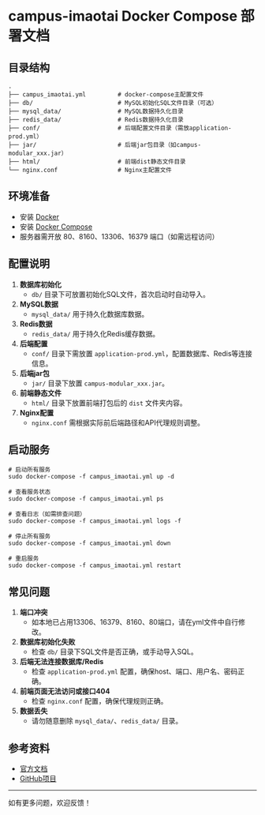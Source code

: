 # campus-imaotai Docker Compose 部署文档

## 目录结构

```shell
.
├── campus_imaotai.yml         # docker-compose主配置文件
├── db/                        # MySQL初始化SQL文件目录（可选）
├── mysql_data/                # MySQL数据持久化目录
├── redis_data/                # Redis数据持久化目录
├── conf/                      # 后端配置文件目录（需放application-prod.yml）
├── jar/                       # 后端jar包目录（如campus-modular_xxx.jar）
├── html/                      # 前端dist静态文件目录
└── nginx.conf                 # Nginx主配置文件
```

## 环境准备

- 安装 [Docker](https://docs.docker.com/get-docker/)
- 安装 [Docker Compose](https://docs.docker.com/compose/install/)
- 服务器需开放 80、8160、13306、16379 端口（如需远程访问）

## 配置说明

1. **数据库初始化**
   - `db/` 目录下可放置初始化SQL文件，首次启动时自动导入。
2. **MySQL数据**
   - `mysql_data/` 用于持久化数据库数据。
3. **Redis数据**
   - `redis_data/` 用于持久化Redis缓存数据。
4. **后端配置**
   - `conf/` 目录下需放置 `application-prod.yml`，配置数据库、Redis等连接信息。
5. **后端jar包**
   - `jar/` 目录下放置 `campus-modular_xxx.jar`。
6. **前端静态文件**
   - `html/` 目录下放置前端打包后的 `dist` 文件夹内容。
7. **Nginx配置**
   - `nginx.conf` 需根据实际前后端路径和API代理规则调整。

## 启动服务

```shell
# 启动所有服务
sudo docker-compose -f campus_imaotai.yml up -d

# 查看服务状态
sudo docker-compose -f campus_imaotai.yml ps

# 查看日志（如需排查问题）
sudo docker-compose -f campus_imaotai.yml logs -f

# 停止所有服务
sudo docker-compose -f campus_imaotai.yml down

# 重启服务
sudo docker-compose -f campus_imaotai.yml restart
```

## 常见问题

1. **端口冲突**
   - 如本地已占用13306、16379、8160、80端口，请在yml文件中自行修改。
2. **数据库初始化失败**
   - 检查 `db/` 目录下SQL文件是否正确，或手动导入SQL。
3. **后端无法连接数据库/Redis**
   - 检查 `application-prod.yml` 配置，确保host、端口、用户名、密码正确。
4. **前端页面无法访问或接口404**
   - 检查 `nginx.conf` 配置，确保代理规则正确。
5. **数据丢失**
   - 请勿随意删除 `mysql_data/`、`redis_data/` 目录。

## 参考资料
- [官方文档](https://oddfar.github.io/campus-doc/pages/8f2aa8/#%E5%90%AF%E5%8A%A8)
- [GitHub项目](https://github.com/oddfar/campus-imaotai)

---
如有更多问题，欢迎反馈！ 